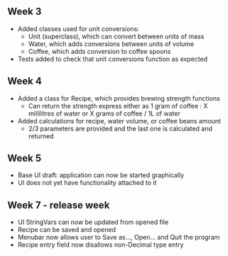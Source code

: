 ## Week 3

- Added classes used for unit conversions:
    - Unit (superclass), which can convert between units of mass
    - Water, which adds conversions between units of volume
    - Coffee, which adds conversion to coffee spoons
- Tests added to check that unit conversions function as expected

## Week 4

- Added a class for Recipe, which provides brewing strength functions
    - Can return the strength express either as 1 gram of coffee : X millilitres of water or X grams of coffee / 1L of water
- Added calculations for recipe, water volume, or coffee beans amount
    - 2/3 parameters are provided and the last one is calculated and returned

## Week 5

- Base UI draft: application can now be started graphically
- UI does not yet have functionality attached to it

## Week 7 - release week

- UI StringVars can now be updated from opened file
- Recipe can be saved and opened
- Menubar now allows user to Save as..., Open... and Quit the program
- Recipe entry field now disallows non-Decimal type entry